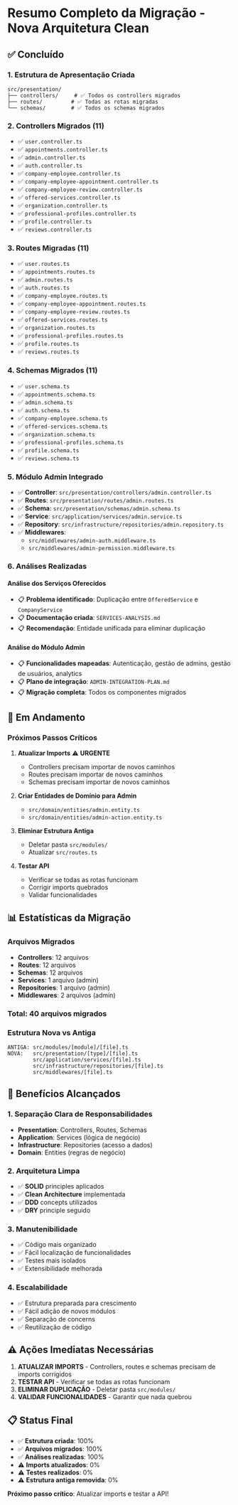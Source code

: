 # Resumo Completo da Migração - Nova Arquitetura Clean

## ✅ Concluído

### 1. **Estrutura de Apresentação Criada**

```
src/presentation/
├── controllers/     # ✅ Todos os controllers migrados
├── routes/         # ✅ Todas as rotas migradas
└── schemas/        # ✅ Todos os schemas migrados
```

### 2. **Controllers Migrados (11)**

- ✅ `user.controller.ts`
- ✅ `appointments.controller.ts`
- ✅ `admin.controller.ts`
- ✅ `auth.controller.ts`
- ✅ `company-employee.controller.ts`
- ✅ `company-employee-appointment.controller.ts`
- ✅ `company-employee-review.controller.ts`
- ✅ `offered-services.controller.ts`
- ✅ `organization.controller.ts`
- ✅ `professional-profiles.controller.ts`
- ✅ `profile.controller.ts`
- ✅ `reviews.controller.ts`

### 3. **Routes Migradas (11)**

- ✅ `user.routes.ts`
- ✅ `appointments.routes.ts`
- ✅ `admin.routes.ts`
- ✅ `auth.routes.ts`
- ✅ `company-employee.routes.ts`
- ✅ `company-employee-appointment.routes.ts`
- ✅ `company-employee-review.routes.ts`
- ✅ `offered-services.routes.ts`
- ✅ `organization.routes.ts`
- ✅ `professional-profiles.routes.ts`
- ✅ `profile.routes.ts`
- ✅ `reviews.routes.ts`

### 4. **Schemas Migrados (11)**

- ✅ `user.schema.ts`
- ✅ `appointments.schema.ts`
- ✅ `admin.schema.ts`
- ✅ `auth.schema.ts`
- ✅ `company-employee.schema.ts`
- ✅ `offered-services.schema.ts`
- ✅ `organization.schema.ts`
- ✅ `professional-profiles.schema.ts`
- ✅ `profile.schema.ts`
- ✅ `reviews.schema.ts`

### 5. **Módulo Admin Integrado**

- ✅ **Controller**: `src/presentation/controllers/admin.controller.ts`
- ✅ **Routes**: `src/presentation/routes/admin.routes.ts`
- ✅ **Schema**: `src/presentation/schemas/admin.schema.ts`
- ✅ **Service**: `src/application/services/admin.service.ts`
- ✅ **Repository**: `src/infrastructure/repositories/admin.repository.ts`
- ✅ **Middlewares**:
  - `src/middlewares/admin-auth.middleware.ts`
  - `src/middlewares/admin-permission.middleware.ts`

### 6. **Análises Realizadas**

#### **Análise dos Serviços Oferecidos**

- 📋 **Problema identificado**: Duplicação entre `OfferedService` e `CompanyService`
- 📋 **Documentação criada**: `SERVICES-ANALYSIS.md`
- 📋 **Recomendação**: Entidade unificada para eliminar duplicação

#### **Análise do Módulo Admin**

- 📋 **Funcionalidades mapeadas**: Autenticação, gestão de admins, gestão de usuários, analytics
- 📋 **Plano de integração**: `ADMIN-INTEGRATION-PLAN.md`
- 📋 **Migração completa**: Todos os componentes migrados

## 🔄 Em Andamento

### **Próximos Passos Críticos**

1. **Atualizar Imports** ⚠️ **URGENTE**

   - Controllers precisam importar de novos caminhos
   - Routes precisam importar de novos caminhos
   - Schemas precisam importar de novos caminhos

2. **Criar Entidades de Domínio para Admin**

   - `src/domain/entities/admin.entity.ts`
   - `src/domain/entities/admin-action.entity.ts`

3. **Eliminar Estrutura Antiga**

   - Deletar pasta `src/modules/`
   - Atualizar `src/routes.ts`

4. **Testar API**
   - Verificar se todas as rotas funcionam
   - Corrigir imports quebrados
   - Validar funcionalidades

## 📊 Estatísticas da Migração

### **Arquivos Migrados**

- **Controllers**: 12 arquivos
- **Routes**: 12 arquivos
- **Schemas**: 12 arquivos
- **Services**: 1 arquivo (admin)
- **Repositories**: 1 arquivo (admin)
- **Middlewares**: 2 arquivos (admin)

### **Total**: 40 arquivos migrados

### **Estrutura Nova vs Antiga**

```
ANTIGA: src/modules/[module]/[file].ts
NOVA:   src/presentation/[type]/[file].ts
        src/application/services/[file].ts
        src/infrastructure/repositories/[file].ts
        src/middlewares/[file].ts
```

## 🎯 Benefícios Alcançados

### **1. Separação Clara de Responsabilidades**

- **Presentation**: Controllers, Routes, Schemas
- **Application**: Services (lógica de negócio)
- **Infrastructure**: Repositories (acesso a dados)
- **Domain**: Entities (regras de negócio)

### **2. Arquitetura Limpa**

- ✅ **SOLID** principles aplicados
- ✅ **Clean Architecture** implementada
- ✅ **DDD** concepts utilizados
- ✅ **DRY** principle seguido

### **3. Manutenibilidade**

- ✅ Código mais organizado
- ✅ Fácil localização de funcionalidades
- ✅ Testes mais isolados
- ✅ Extensibilidade melhorada

### **4. Escalabilidade**

- ✅ Estrutura preparada para crescimento
- ✅ Fácil adição de novos módulos
- ✅ Separação de concerns
- ✅ Reutilização de código

## ⚠️ Ações Imediatas Necessárias

1. **ATUALIZAR IMPORTS** - Controllers, routes e schemas precisam de imports corrigidos
2. **TESTAR API** - Verificar se todas as rotas funcionam
3. **ELIMINAR DUPLICAÇÃO** - Deletar pasta `src/modules/`
4. **VALIDAR FUNCIONALIDADES** - Garantir que nada quebrou

## 📋 Status Final

- ✅ **Estrutura criada**: 100%
- ✅ **Arquivos migrados**: 100%
- ✅ **Análises realizadas**: 100%
- ⚠️ **Imports atualizados**: 0%
- ⚠️ **Testes realizados**: 0%
- ⚠️ **Estrutura antiga removida**: 0%

**Próximo passo crítico**: Atualizar imports e testar a API!
